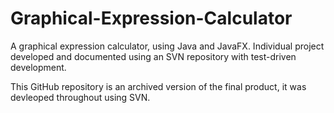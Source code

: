 # Graphical-Expression-Calculator
A graphical expression calculator, using Java and JavaFX. Individual project developed and documented using an SVN repository with test-driven development.

This GitHub repository is an archived version of the final product, it was devleoped throughout using SVN.
